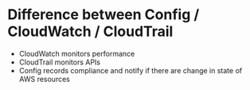 # Difference between Config / CloudWatch / CloudTrail

- CloudWatch monitors performance 
- CloudTrail monitors APIs 
- Config records compliance and notify if there are change in state of AWS resources
